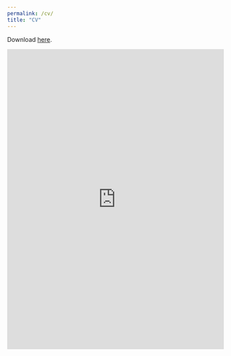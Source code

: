 ```yaml
---
permalink: /cv/
title: "CV"
---
```


Download [here](https://shanhuang-ec.github.io/assets/files/cv.pdf). <br/>


[//]: # (<iframe src="http://docs.google.com/gview?url=https://shanhuang-ec.github.io/assets/files/cv.pdf&embedded=true" style="width:718px; height:700px;" frameborder="0"></iframe>)

<iframe src="http://docs.google.com/gview?url=https://shanhuang-ec.github.io/assets/files/cv.pdf&embedded=true" style="width:100%; height:700px" frameborder="0"></iframe>



